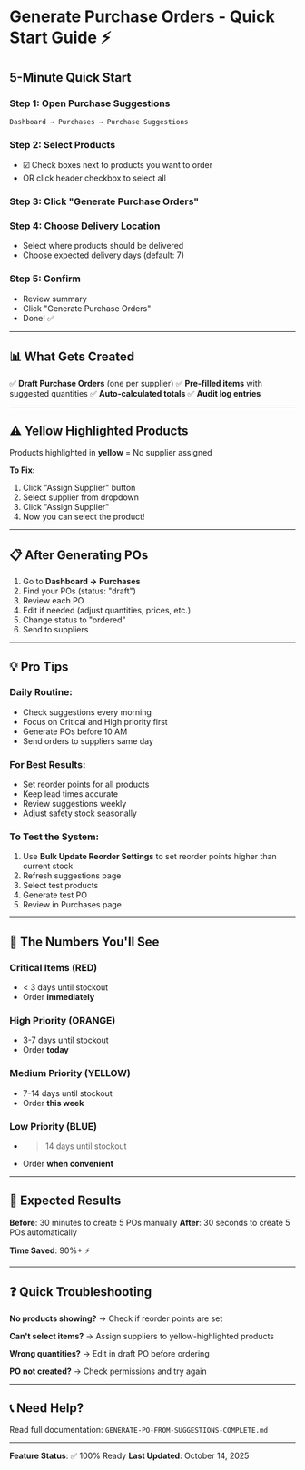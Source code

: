 # Generate Purchase Orders - Quick Start Guide ⚡

## 5-Minute Quick Start

### **Step 1: Open Purchase Suggestions**
```
Dashboard → Purchases → Purchase Suggestions
```

### **Step 2: Select Products**
- ☑️ Check boxes next to products you want to order
- OR click header checkbox to select all

### **Step 3: Click "Generate Purchase Orders"**

### **Step 4: Choose Delivery Location**
- Select where products should be delivered
- Choose expected delivery days (default: 7)

### **Step 5: Confirm**
- Review summary
- Click "Generate Purchase Orders"
- Done! ✅

---

## 📊 What Gets Created

✅ **Draft Purchase Orders** (one per supplier)
✅ **Pre-filled items** with suggested quantities
✅ **Auto-calculated totals**
✅ **Audit log entries**

---

## ⚠️ Yellow Highlighted Products

Products highlighted in **yellow** = No supplier assigned

**To Fix:**
1. Click "Assign Supplier" button
2. Select supplier from dropdown
3. Click "Assign Supplier"
4. Now you can select the product!

---

## 📋 After Generating POs

1. Go to **Dashboard → Purchases**
2. Find your POs (status: "draft")
3. Review each PO
4. Edit if needed (adjust quantities, prices, etc.)
5. Change status to "ordered"
6. Send to suppliers

---

## 💡 Pro Tips

### **Daily Routine:**
- Check suggestions every morning
- Focus on Critical and High priority first
- Generate POs before 10 AM
- Send orders to suppliers same day

### **For Best Results:**
- Set reorder points for all products
- Keep lead times accurate
- Review suggestions weekly
- Adjust safety stock seasonally

### **To Test the System:**
1. Use **Bulk Update Reorder Settings** to set reorder points higher than current stock
2. Refresh suggestions page
3. Select test products
4. Generate test PO
5. Review in Purchases page

---

## 🔢 The Numbers You'll See

### **Critical Items** (RED)
- < 3 days until stockout
- Order **immediately**

### **High Priority** (ORANGE)
- 3-7 days until stockout
- Order **today**

### **Medium Priority** (YELLOW)
- 7-14 days until stockout
- Order **this week**

### **Low Priority** (BLUE)
- > 14 days until stockout
- Order **when convenient**

---

## 🎯 Expected Results

**Before**: 30 minutes to create 5 POs manually
**After**: 30 seconds to create 5 POs automatically

**Time Saved**: 90%+ ⚡

---

## ❓ Quick Troubleshooting

**No products showing?**
→ Check if reorder points are set

**Can't select items?**
→ Assign suppliers to yellow-highlighted products

**Wrong quantities?**
→ Edit in draft PO before ordering

**PO not created?**
→ Check permissions and try again

---

## 📞 Need Help?

Read full documentation: `GENERATE-PO-FROM-SUGGESTIONS-COMPLETE.md`

---

**Feature Status**: ✅ 100% Ready
**Last Updated**: October 14, 2025

